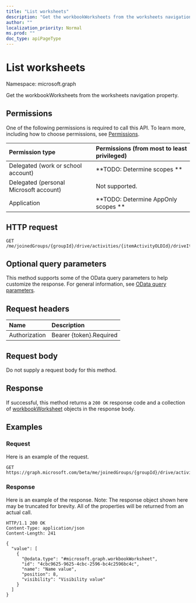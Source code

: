 ```yaml
---
title: "List worksheets"
description: "Get the workbookWorksheets from the worksheets navigation property."
author: ""
localization_priority: Normal
ms.prod: ""
doc_type: apiPageType
---
```


# List worksheets

Namespace: microsoft.graph

Get the workbookWorksheets from the worksheets navigation property.

## Permissions
One of the following permissions is required to call this API. To learn more, including how to choose permissions, see [Permissions](/concepts/permissions-reference.md).

|Permission type|Permissions (from most to least privileged)|
|:---|:---|
|Delegated (work or school account)|**TODO: Determine scopes **|
|Delegated (personal Microsoft account)|Not supported.|
|Application|**TODO: Determine AppOnly scopes **|

## HTTP request
<!-- {
  "blockType": "ignored"
}
-->
``` http
GET /me/joinedGroups/{groupId}/drive/activities/{itemActivityOLDId}/driveItem/workbook/worksheets
```

## Optional query parameters
This method supports some of the OData query parameters to help customize the response. For general information, see [OData query parameters](/graph/query-parameters).

## Request headers
|Name|Description|
|:---|:---|
|Authorization|Bearer {token}.Required|

## Request body
Do not supply a request body for this method.

## Response
If successful, this method returns a `200 OK` response code and a collection of [workbookWorksheet](../resources/workbookworksheet.md) objects in the response body.

## Examples

### Request
Here is an example of the request.
<!-- {
  "blockType": "request",
  "name": "get_workbookworksheet"
}
-->
``` http
GET https://graph.microsoft.com/beta/me/joinedGroups/{groupId}/drive/activities/{itemActivityOLDId}/driveItem/workbook/worksheets
```

### Response
Here is an example of the response. Note: The response object shown here may be truncated for brevity. All of the properties will be returned from an actual call.
<!-- {
  "blockType": "response",
  "truncated": true,
  "@odata.type": "collection(microsoft.graph.workbookworksheet)"
}
-->
``` http
HTTP/1.1 200 OK
Content-Type: application/json
Content-Length: 241

{
  "value": [
    {
      "@odata.type": "#microsoft.graph.workbookWorksheet",
      "id": "4cbc9625-9625-4cbc-2596-bc4c2596bc4c",
      "name": "Name value",
      "position": 8,
      "visibility": "Visibility value"
    }
  ]
}
```

